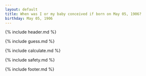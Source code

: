 ```yaml
---
layout: default
title: When was I or my baby conceived if born on May 05, 1906?
birthday: May 05, 1906
---
```


{% include header.md %}

{% include guess.md %}

{% include calculate.md %}

{% include safety.md %}

{% include footer.md %}



